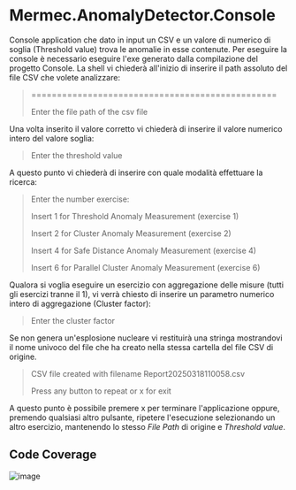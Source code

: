 # Mermec.AnomalyDetector.Console
Console application che dato in input un CSV e un valore di numerico di soglia (Threshold value) trova le anomalie in esse contenute.
Per eseguire la console è necessario eseguire l'exe generato dalla compilazione del progetto Console.
La shell vi chiederà all'inizio di inserire il path assoluto del file CSV che volete analizzare:

> ================================================
> 
> Enter the file path of the csv file

Una volta inserito il valore corretto vi chiederà di inserire il valore numerico intero del valore soglia:

> Enter the threshold value

A questo punto vi chiederà di inserire con quale modalità effettuare la ricerca:

> Enter the number exercise:
> 
> Insert 1 for Threshold Anomaly Measurement (exercise 1)
> 
> Insert 2 for Cluster Anomaly Measurement (exercise 2)
> 
> Insert 4 for Safe Distance Anomaly Measurement (exercise 4)
> 
> Insert 6 for Parallel Cluster Anomaly Measurement (exercise 6)

Qualora si voglia eseguire un esercizio con aggregazione delle misure (tutti gli esercizi tranne il 1), vi verrà chiesto di inserire un parametro numerico intero di aggregazione (Cluster factor):

> Enter the cluster factor

Se non genera un'esplosione nucleare vi restituirà una stringa mostrandovi il nome univoco del file che ha creato nella stessa cartella del file CSV di origine.

> CSV file created with filename Report20250318110058.csv
> 
> Press any button to repeat or x for exit

A questo punto è possibile premere x per terminare l'applicazione oppure, premendo qualsiasi altro pulsante, ripetere l'esecuzione selezionando un altro esercizio, mantenendo lo stesso *File Path* di origine e *Threshold value*.

## Code Coverage

![image](https://github.com/user-attachments/assets/5b664dd4-b218-4139-b737-09f68e02dece)
